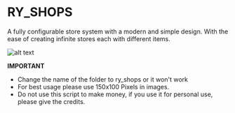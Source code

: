 # RY_SHOPS
A fully configurable store system with a modern and simple design.
With the ease of creating infinite stores each with different items.

![alt text](https://imgur.com/cX6dEyQ.png)

**IMPORTANT**

- Change the name of the folder to ry_shops or it won't work
- For best usage please use 150x100 Pixels in images.
- Do not use this script to make money, if you use it for personal use, please give the credits.
